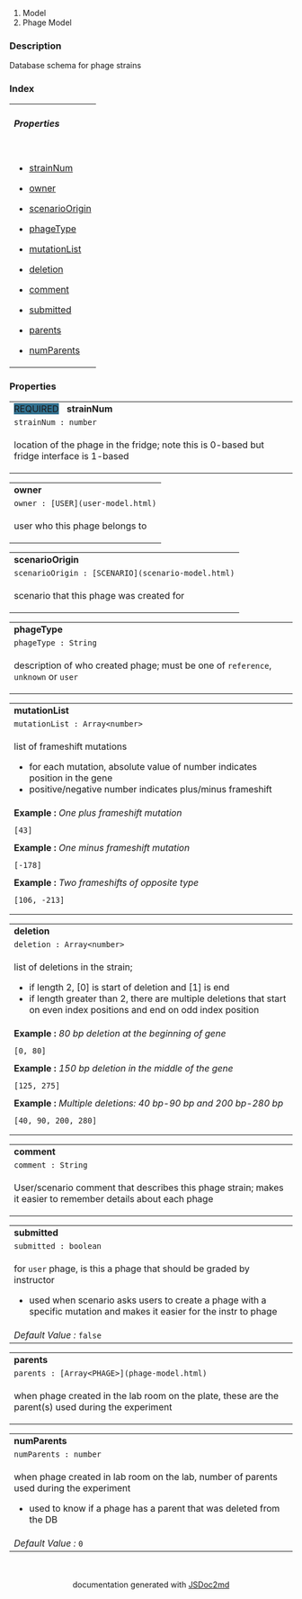   <ol class="breadcrumb">
<li>Model</li>
<li>Phage Model</li>
</ol>
<p class="comment">
<h3>Description</h3>
</p>
<p class="comment">
Database schema for phage strains
</p>
<section>
<h3 id="index">Index</h3>
<table class="table table-sm table-bordered index-table">
<tbody>
<tr>
<td class="col-md-4"><h6><b>Properties</b></h6></td>
</tr>
<tr>
<td class="col-md-4">
<ul class="index-list">
<li>

<a href="#module_Phage Model..strainNum">strainNum</a>
</li>
<li>

<a href="#module_Phage Model..owner">owner</a>
</li>
<li>

<a href="#module_Phage Model..scenarioOrigin">scenarioOrigin</a>
</li>
<li>

<a href="#module_Phage Model..phageType">phageType</a>
</li>
<li>

<a href="#module_Phage Model..mutationList">mutationList</a>
</li>
<li>

<a href="#module_Phage Model..deletion">deletion</a>
</li>
<li>

<a href="#module_Phage Model..comment">comment</a>
</li>
<li>

<a href="#module_Phage Model..submitted">submitted</a>
</li>
<li>

<a href="#module_Phage Model..parents">parents</a>
</li>
<li>

<a href="#module_Phage Model..numParents">numParents</a>
</li>
</ul>
</td>
</tr>
</tbody>
</table>
</section>
<section><h3>Properties</h3>  <table class="table table-sm table-bordered">
<tbody>
<tr id="strainNum"><td class="col-md-4">
<a name="module_Phage Model..strainNum"></a>
<span class="modifier" style="background:#31708f;margin-right:10px;">REQUIRED</span>
<b>strainNum</b>
</td></tr>
<tr>
<td class="col-md-4"><code>strainNum : number</code></td>
</tr>

<tr>
<td class="col-md-4">
<i></i>
<div class="io-description"><p>location of the phage in the fridge; note this is 0-based but fridge interface is 1-based</p>
</div>
</td>
</tr>
</tbody>
</table>

  <table class="table table-sm table-bordered">
<tbody>
<tr id="owner"><td class="col-md-4">
<a name="module_Phage Model..owner"></a>
<b>owner</b>
</td></tr>
<tr>
<td class="col-md-4"><code>owner : [USER](user-model.html)</code></td>
</tr>

<tr>
<td class="col-md-4">
<i></i>
<div class="io-description"><p>user who this phage belongs to</p>
</div>
</td>
</tr>
</tbody>
</table>

  <table class="table table-sm table-bordered">
<tbody>
<tr id="scenarioOrigin"><td class="col-md-4">
<a name="module_Phage Model..scenarioOrigin"></a>
<b>scenarioOrigin</b>
</td></tr>
<tr>
<td class="col-md-4"><code>scenarioOrigin : [SCENARIO](scenario-model.html)</code></td>
</tr>

<tr>
<td class="col-md-4">
<i></i>
<div class="io-description"><p>scenario that
this phage was created for</p>
</div>
</td>
</tr>
</tbody>
</table>

  <table class="table table-sm table-bordered">
<tbody>
<tr id="phageType"><td class="col-md-4">
<a name="module_Phage Model..phageType"></a>
<b>phageType</b>
</td></tr>
<tr>
<td class="col-md-4"><code>phageType : String</code></td>
</tr>

<tr>
<td class="col-md-4">
<i></i>
<div class="io-description"><p>description of who created phage; must be one of <code>reference</code>, <code>unknown</code> or <code>user</code></p>
</div>
</td>
</tr>
</tbody>
</table>

  <table class="table table-sm table-bordered">
<tbody>
<tr id="mutationList"><td class="col-md-4">
<a name="module_Phage Model..mutationList"></a>
<b>mutationList</b>
</td></tr>
<tr>
<td class="col-md-4"><code>mutationList : Array&lt;number&gt;</code></td>
</tr>

<tr>
<td class="col-md-4">
<i></i>
<div class="io-description"><p>list of frameshift mutations</p>
<ul>
<li>for each mutation, absolute value of number indicates position in the gene</li>
<li>positive/negative number indicates plus/minus frameshift</li>
</ul>
</div>
</td>
</tr>
<tr>
<td class="col-md-4">
<div class="io-description">
<b>Example : </b>
<i>One plus frameshift mutation</i>
<pre class="language-html"><code class="language-html">[43]
</code></pre>
</div>
<div class="io-description">
<b>Example : </b>
<i>One minus frameshift mutation</i>
<pre class="language-html"><code class="language-html">[-178]
</code></pre>
</div>
<div class="io-description">
<b>Example : </b>
<i>Two frameshifts of opposite type </i>
<pre class="language-html"><code class="language-html">[106, -213]
</code></pre>
</div>
</td>
</tr>
</tbody>
</table>

  <table class="table table-sm table-bordered">
<tbody>
<tr id="deletion"><td class="col-md-4">
<a name="module_Phage Model..deletion"></a>
<b>deletion</b>
</td></tr>
<tr>
<td class="col-md-4"><code>deletion : Array&lt;number&gt;</code></td>
</tr>

<tr>
<td class="col-md-4">
<i></i>
<div class="io-description"><p>list of deletions in the strain;</p>
<ul>
<li>if length 2, [0] is start of deletion and [1] is end</li>
<li>if length greater than 2, there are multiple deletions that start on even index positions and end on odd index position</li>
</ul>
</div>
</td>
</tr>
<tr>
<td class="col-md-4">
<div class="io-description">
<b>Example : </b>
<i>80 bp deletion at the beginning of gene</i>
<pre class="language-html"><code class="language-html">[0, 80]
</code></pre>
</div>
<div class="io-description">
<b>Example : </b>
<i>150 bp deletion in the middle of the gene</i>
<pre class="language-html"><code class="language-html">[125, 275]
</code></pre>
</div>
<div class="io-description">
<b>Example : </b>
<i>Multiple deletions: 40 bp-90 bp and 200 bp-280 bp</i>
<pre class="language-html"><code class="language-html">[40, 90, 200, 280]
</code></pre>
</div>
</td>
</tr>
</tbody>
</table>

  <table class="table table-sm table-bordered">
<tbody>
<tr id="comment"><td class="col-md-4">
<a name="module_Phage Model..comment"></a>
<b>comment</b>
</td></tr>
<tr>
<td class="col-md-4"><code>comment : String</code></td>
</tr>

<tr>
<td class="col-md-4">
<i></i>
<div class="io-description"><p>User/scenario comment that describes this phage strain; makes it easier to remember details about each phage</p>
</div>
</td>
</tr>
</tbody>
</table>

  <table class="table table-sm table-bordered">
<tbody>
<tr id="submitted"><td class="col-md-4">
<a name="module_Phage Model..submitted"></a>
<b>submitted</b>
</td></tr>
<tr>
<td class="col-md-4"><code>submitted : boolean</code></td>
</tr>

<tr>
<td class="col-md-4">
<i></i>
<div class="io-description"><p>for <code>user</code> phage, is this a phage that should be graded by instructor</p>
<ul>
<li>used when scenario asks users to create a phage with a specific mutation and makes it easier for the instr to phage</li>
</ul>
</div>
</td>
</tr>
<tr>
<td class="col-md-4">
<i>Default Value :</i> <code>false</code>
</td>
</tr>

</tbody>
</table>

  <table class="table table-sm table-bordered">
<tbody>
<tr id="parents"><td class="col-md-4">
<a name="module_Phage Model..parents"></a>
<b>parents</b>
</td></tr>
<tr>
<td class="col-md-4"><code>parents : [Array&lt;PHAGE&gt;](phage-model.html)</code></td>
</tr>

<tr>
<td class="col-md-4">
<i></i>
<div class="io-description"><p>when phage created in the lab room on the plate, these are the parent(s) used during the experiment</p>
</div>
</td>
</tr>
</tbody>
</table>

  <table class="table table-sm table-bordered">
<tbody>
<tr id="numParents"><td class="col-md-4">
<a name="module_Phage Model..numParents"></a>
<b>numParents</b>
</td></tr>
<tr>
<td class="col-md-4"><code>numParents : number</code></td>
</tr>

<tr>
<td class="col-md-4">
<i></i>
<div class="io-description"><p>when phage created in lab room on the lab, number of parents used during the experiment</p>
<ul>
<li>used to know if a phage has a parent that was deleted from the DB</li>
</ul>
</div>
</td>
</tr>
<tr>
<td class="col-md-4">
<i>Default Value :</i> <code>0</code>
</td>
</tr>

</tbody>
</table>
</section>
<section style="margin-top:50px;text-align:center;">
documentation generated with <a href="https://github.com/jsdoc2md/jsdoc-to-markdown/">JSDoc2md</a>
</section>
